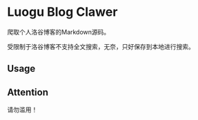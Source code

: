 # Luogu Blog Clawer

爬取个人洛谷博客的Markdown源码。

受限制于洛谷博客不支持全文搜索，无奈，只好保存到本地进行搜索。

## Usage

## Attention

请勿滥用！
